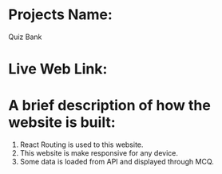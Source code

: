 # Projects Name:
Quiz Bank
# Live Web Link:

# A brief description of how the website is built:
1. React Routing is used to this website.
2. This website is make responsive for any device.
3. Some data is loaded from API and displayed through MCQ.